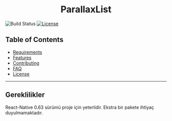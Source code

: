 <p align="center">
  <h1 align="center">ParallaxList</h1>
</p>

![Build Status](https://travis-ci.org/badges/badgerbadgerbadger.svg?branch=master&status=passed)
[![License](http://img.shields.io/:license-mit-blue.svg?style=flat-square)](http://badges.mit-license.org)

## Table of Contents

- [Requirements](#requirements)
- [Features](#features)
- [Contributing](#contributing)
- [FAQ](#faq)
- [License](#license)

---

## Gereklilikler

React-Native 0.63 sürümü proje için yeterlidir. Ekstra bir pakete ihtiyaç duyulmamaktadır.